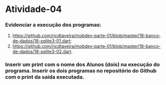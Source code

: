 # Atividade-04
### Evidenciar a execução dos programas:
1) https://github.com/ricdtaveira/mobdev-parte-01/blob/master/18-banco-de-dados/18-sqlite3-01.dart;
2) https://github.com/ricdtaveira/mobdev-parte-01/blob/master/18-banco-de-dados/18-sqlite3-02.dart.
### Inserir um print com o nome dos Alunos (dois) na execução do programa. Inserir os dois programas no repositório do Github com o print da saida executada.
